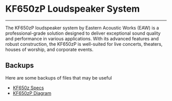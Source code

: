 # KF650zP Loudspeaker System

---

The KF650zP loudspeaker system by Eastern Acoustic Works (EAW) is a professional-grade solution designed to deliver exceptional sound quality and performance in various applications. With its advanced features and robust construction, the KF650zP is well-suited for live concerts, theaters, houses of worship, and corporate events.


## Backups
Here are some backups of files that may be useful

- [KF650z Specs](KF650z-Specs.pdf)
- [KF650zP Diagram](KF650zP-Diagram.pdf)

